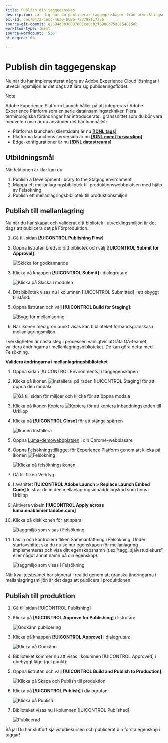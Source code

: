 ```yaml
---
title: Publish din taggegenskap
description: Lär dig hur du publicerar taggegenskaper från utvecklingsmiljön till mellanlagrings- och produktionsmiljöer. Den här lektionen är en del av självstudiekursen Implementera Experience Cloud på webbplatser.
exl-id: dec70472-cecc-4630-b68e-723798f17a56
source-git-commit: e2594d3b30897001ce6cb2f6908d75d0154015eb
workflow-type: tm+mt
source-wordcount: '536'
ht-degree: 0%

---
```


# Publish din taggegenskap

Nu när du har implementerat några av Adobe Experience Cloud lösningar i utvecklingsmiljön är det dags att lära sig publiceringsflödet.

>[!NOTE]
>
>Adobe Experience Platform Launch håller på att integreras i Adobe Experience Platform som en serie datainsamlingstekniker. Flera terminologiska förändringar har introducerats i gränssnittet som du bör vara medveten om när du använder det här innehållet:
>
> * Platforma launchen (klientsidan) är nu **[[!DNL tags]](https://experienceleague.adobe.com/docs/experience-platform/tags/home.html?lang=sv)**
> * Platforma launchens serversida är nu **[[!DNL event forwarding]](https://experienceleague.adobe.com/docs/experience-platform/tags/event-forwarding/overview.html?lang=sv-SE)**
> * Edge-konfigurationer är nu **[[!DNL datastreams]](https://experienceleague.adobe.com/docs/experience-platform/edge/fundamentals/datastreams.html?lang=sv-SE)**

## Utbildningsmål

När lektionen är klar kan du:

1. Publish a Development library to the Staging environment
1. Mappa ett mellanlagringsbibliotek till produktionswebbplatsen med hjälp av Felsökning
1. Publish ett mellanlagringsbibliotek till produktionsmiljön

## Publish till mellanlagring

Nu när du har skapat och validerat ditt bibliotek i utvecklingsmiljön är det dags att publicera det på Förproduktion.

1. Gå till sidan **[!UICONTROL Publishing Flow]**

1. Öppna listrutan bredvid ditt bibliotek och välj **[!UICONTROL Submit for Approval]**

   ![Skicka för godkännande](images/publishing-submitForApproval.png)

1. Klicka på knappen **[!UICONTROL Submit]** i dialogrutan:

   ![Klicka på Skicka i modulen](images/publishing-submit.png)

1. Ditt bibliotek visas nu i kolumnen [!UICONTROL Submitted] i ett obyggt tillstånd:

1. Öppna listrutan och välj **[!UICONTROL Build for Staging]**:

   ![Bygg för mellanlagring](images/publishing-buildForStaging.png)

1. När ikonen med grön punkt visas kan biblioteket förhandsgranskas i mellanlagringsmiljön.

I verkligheten är nästa steg i processen vanligtvis att låta QA-teamet validera ändringarna i mellanlagringsbiblioteket. De kan göra detta med Felsökning.

**Validera ändringarna i mellanlagringsbiblioteket**

1. Öppna sidan [!UICONTROL Environments] i taggegenskapen

1. Klicka på ikonen ![Installera &#x200B;](images/launch-installIcon.png) på raden [!UICONTROL Staging] för att öppna den modala

   ![Gå till sidan för miljöer och klicka för att öppna modala](images/publishing-getStagingCode.png)

1. Klicka på ikonen Kopiera ![Kopiera](images/launch-copyIcon.png) för att kopiera inbäddningskoden till Urklipp

1. Klicka på **[!UICONTROL Close]** för att stänga spärren

   ![Ikonen Installera](images/publishing-copyStagingCode.png)

1. Öppna [Luma-demowebbplatsen](https://luma.enablementadobe.com/content/luma/us/en.html) i din Chrome-webbläsare

1. Öppna [Felsökningstillägget för Experience Platform](https://chromewebstore.google.com/detail/adobe-experience-platform/bfnnokhpnncpkdmbokanobigaccjkpob) genom att klicka på ikonen ![Felsökning](images/icon-debugger.png) .

   ![Klicka på felsökningsikonen](images/switchEnvironments-openDebugger.png)

1. Gå till fliken Verktyg

1. I avsnittet **[!UICONTROL Adobe Launch > Replace Launch Embed Code]** klistrar du in den mellanlagringsinbäddningskod som finns i Urklipp
1. Aktivera växeln **[!UICONTROL Apply across luma.enablementadobe.com]**

1. Klicka på diskikonen för att spara

   ![taggmiljö som visas i Felsökning](images/switchEnvironments-debugger-save.png)

1. Läs in och kontrollera fliken Sammanfattning i Felsökning. Under startavsnittet ska du nu se hur egenskapen för mellanlagring implementeras och visa ditt egenskapsnamn (t.ex.&quot;tagg, självstudiekurs&quot; eller något annat namn på din egenskap).

   ![taggmiljö som visas i Felsökning](images/publishing-debugger-staging.png)

När kvalitetsteamet har signerat i realtid genom att granska ändringarna i mellanlagringsmiljön är det dags att publicera i produktionen.

## Publish till produktion

1. Gå till sidan [!UICONTROL Publishing]

1. Klicka på **[!UICONTROL Approve for Publishing]** i listrutan:

   ![Godkänn publicering](images/publishing-approveForPublishing.png)

1. Klicka på knappen **[!UICONTROL Approve]** i dialogrutan:

   ![Klicka på Godkänn](images/publishing-approve.png)

1. Biblioteket kommer nu att visas i kolumnen [!UICONTROL Approved] i obebyggt läge (gul punkt):

1. Öppna listrutan och välj **[!UICONTROL Build and Publish to Production]**:

   ![Klicka på Skapa och Publish till produktion](images/publishing-buildAndPublishToProduction.png)

1. Klicka på **[!UICONTROL Publish]** i dialogrutan:

   ![Klicka på Publish](images/publishing-publish.png)

1. Biblioteket visas nu i kolumnen [!UICONTROL Published]:

   ![Publicerad](images/publishing-published.png)

Så ja! Du har slutfört självstudiekursen och publicerat din första egenskap i taggar!

